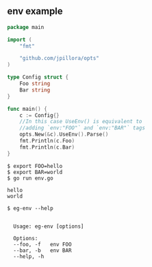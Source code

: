 ## env example

<!--tmpl,code=go:cat main.go -->
``` go 
package main

import (
	"fmt"

	"github.com/jpillora/opts"
)

type Config struct {
	Foo string
	Bar string
}

func main() {
	c := Config{}
	//In this case UseEnv() is equivalent to
	//adding `env:"FOO"` and `env:"BAR"` tags
	opts.New(&c).UseEnv().Parse()
	fmt.Println(c.Foo)
	fmt.Println(c.Bar)
}
```
<!--/tmpl-->

```
$ export FOO=hello
$ export BAR=world
$ go run env.go
```

<!--tmpl,code=plain:(export FOO=hello && export BAR=world && go run main.go) -->
``` plain 
hello
world
```
<!--/tmpl-->

```
$ eg-env --help
```

<!--tmpl,code=plain:go build -o eg-env && ./eg-env --help && rm eg-env -->
``` plain 

  Usage: eg-env [options]

  Options:
  --foo, -f   env FOO
  --bar, -b   env BAR
  --help, -h

```
<!--/tmpl-->

